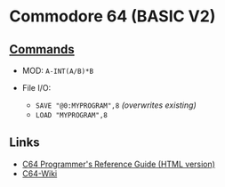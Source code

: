 Commodore 64 (BASIC V2)
============

[Commands](https://www.c64-wiki.com/wiki/C64-Commands)
----------

* MOD: `A-INT(A/B)*B`

* File I/O:
  - `SAVE "@0:MYPROGRAM",8` _(overwrites existing)_
  - `LOAD "MYPROGRAM",8`


Links
-----

* [C64 Programmer's Reference Guide (HTML version)](https://www.devili.iki.fi/Computers/Commodore/C64/Programmers_Reference/page_iii.html)
* [C64-Wiki](https://www.c64-wiki.com/wiki/Portal:Coding_languages)
